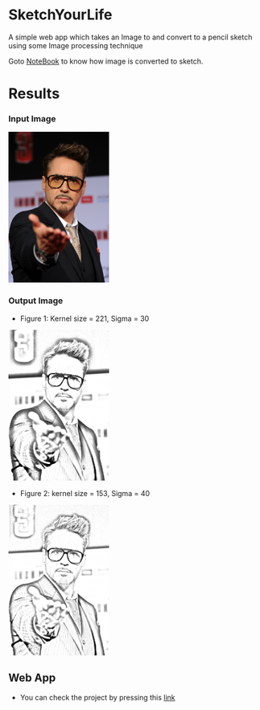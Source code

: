 # SketchYourLife
A simple web app which takes an Image to and convert to a pencil sketch using some Image processing technique


Goto [NoteBook](https://github.com/Thehunk1206/SketchYourLife/blob/master/python%20NoteBook/imageTosketch.ipynb) to know how image is converted to sketch.

# Results
### Input Image
<img src="https://github.com/Thehunk1206/SketchYourLife/blob/master/sampleImage/robert2.jpg" alt="original"
width="200" height="300"/>

### Output Image
+ Figure 1: Kernel size = 221, Sigma = 30

<img src="https://github.com/Thehunk1206/SketchYourLife/blob/master/results/RDJsketch221.png" alt="original"
width="200" height="300"/> 

+ Figure 2: kernel size = 153, Sigma = 40

<img src="https://github.com/Thehunk1206/SketchYourLife/blob/master/results/RobertSketch153.png" alt="original"
width="200" height="300"/>

## Web App
+ You can check the project by pressing this [link](https://sketchyourlife.herokuapp.com/)
